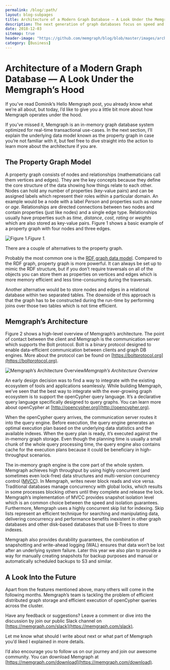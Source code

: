 ```yaml
---
permalink: /blog/:path/
layout: blog-subpages
title: Architecture of a Modern Graph Database — A Look Under the Memgraph’s Hood
description: The next generation of graph databases focus on speed and scalability
date: 2018-12-03
sitemap: true
header-image: "https://github.com/memgraph/blog/blob/master/images/architecture.jpg?raw=true"
category: [Business]
---
```



# Architecture of a Modern Graph Database — A Look Under the Memgraph’s Hood

If you’ve read Dominik’s Hello Memgraph post, you already know what we’re all about, but today, I’d like to give you a little bit more about how Memgraph operates under the hood.

If you’ve missed it, Memgraph is an in-memory graph database system optimized for real-time transactional use-cases. In the next section, I’ll explain the underlying data model known as the property graph in case you’re not familiar with it, but feel free to dive straight into the action to learn more about the architecture if you are.

## The Property Graph Model

A property graph consists of nodes and relationships (mathematicians call them vertices and edges). They are the key concepts because they define the core structure of the data showing how things relate to each other. Nodes can hold any number of properties (key-value pairs) and can be assigned labels which represent their roles within a particular domain. An example would be a node with a label *Person* and properties such as *name* or *age*. Relationships are directed connections between two nodes and contain properties (just like nodes) and a single edge type. Relationships usually have properties such as *time*, *distance*, *cost*, *rating* or *weights* which are also stored as key-value pairs. Figure 1 shows a basic example of a property graph with four nodes and three edges.

![Figure 1.](https://cdn-images-1.medium.com/max/2208/1*KakNPYHxh2TXoGuuFvqeog.png)*Figure 1.*

There are a couple of alternatives to the property graph.

Probably the most common one is the [RDF graph data model](https://en.wikipedia.org/wiki/Resource_Description_Framework). Compared to the RDF graph, property graph is more powerful. It can always be set up to mimic the RDF structure, but if you don’t require traversals on all of the objects you can store them as properties on vertices and edges which is more memory efficient and less time-consuming during the traversals.

Another alternative would be to store nodes and edges in a relational database within two separated tables. The downside of this approach is that the graph has to be constructed during the run-time by performing joins over those two tables which is not time efficient.

## Memgraph’s Architecture

Figure 2 shows a high-level overview of Memgraph’s architecture. The point of contact between the client and Memgraph is the communication server which supports the Bolt protocol. Bolt is a binary protocol designed to enable data-efficient communication between clients and graph DB engines. More about the protocol can be found on [https://boltprotocol.org](https://boltprotocol.org).

![Memgraph’s Architecture Overview](https://cdn-images-1.medium.com/max/2000/1*28aTfiofV5ZqrYQixvKD0A.png)*Memgraph’s Architecture Overview*

An early design decision was to find a way to integrate with the existing ecosystem of tools and applications seamlessly. While building Memgraph, we’ve seen that the best way to integrate with the ever-growing graph ecosystem is to support the openCypher query language. It’s a declarative query language specifically designed to query graphs. You can learn more about openCypher at [http://opencypher.org](http://opencypher.org).

When the openCypher query arrives, the communication server routes it into the query engine. Before execution, the query engine generates an optimal execution plan based on the underlying data statistics and the available indexes. When the query plan is ready, it’s executed against the in-memory graph storage. Even though the planning time is usually a small chunk of the whole query processing time, the query engine also contains cache for the execution plans because it could be beneficiary in high-throughput scenarios.

The in-memory graph engine is the core part of the whole system. Memgraph achieves high throughput by using highly concurrent (and sometimes even lock-free) data structures and multi-version concurrency control ([MVCC](https://en.wikipedia.org/wiki/Multiversion_concurrency_control)). In Memgraph, writes never block reads and vice versa. Traditional databases manage concurrency with global locks, which results in some processes blocking others until they complete and release the lock. Memgraph’s implementation of MVCC provides snapshot isolation level which is an common choice between the speed and isolation guarantees. Furthermore, Memgraph uses a highly concurrent skip list for indexing. Skip lists represent an efficient technique for searching and manipulating data, delivering concurrency and performance benefits inexistent in other graph databases and other disk-based databases that use B-Trees to store indexes.

Memgraph also provides durability guarantees, the combination of snapshotting and write-ahead logging (WAL) ensures that data won’t be lost after an underlying system failure. Later this year we also plan to provide a way for manually creating snapshots for backup purposes and manual or automatically scheduled backups to S3 and similar.

## A Look Into the Future

Apart from the features mentioned above, many others will come in the following months. Memgraph’s team is tackling the problem of efficient distributed graph storage and efficient execution of openCypher queries across the cluster.

Have any feedback or suggestions? Leave a comment or dive into the discussion by join our public Slack channel on [https://memgraph.com/slack](https://memgraph.com/slack).

Let me know what should I write about next or what part of Memgraph you’d liked I explained in more details.

I’d also encourage you to follow us on our journey and join our awesome community. You can download Memgraph at [https://memgraph.com/download](https://memgraph.com/download).
